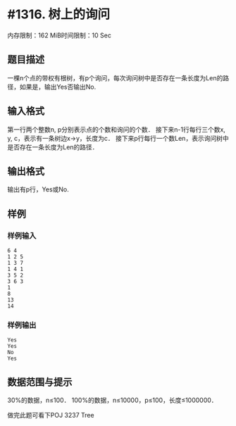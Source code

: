 # #1316. 树上的询问

内存限制：162 MiB时间限制：10 Sec

## 题目描述

一棵n个点的带权有根树，有p个询问，每次询问树中是否存在一条长度为Len的路径，如果是，输出Yes否输出No. 

## 输入格式

第一行两个整数n, p分别表示点的个数和询问的个数． 
接下来n-1行每行三个数x, y, c，表示有一条树边x→y，长度为c． 
接下来p行每行一个数Len，表示询问树中是否存在一条长度为Len的路径． 


## 输出格式

输出有p行，Yes或No. 

## 样例

### 样例输入

    
    6 4 
    1 2 5 
    1 3 7 
    1 4 1 
    3 5 2 
    3 6 3 
    1 
    8 
    13 
    14 
    
    

### 样例输出

    
    Yes 
    Yes 
    No 
    Yes 
    
    
    
    

## 数据范围与提示

30%的数据，n≤100． 
100%的数据，n≤10000，p≤100，长度≤1000000． 

做完此题可看下POJ 3237 Tree
